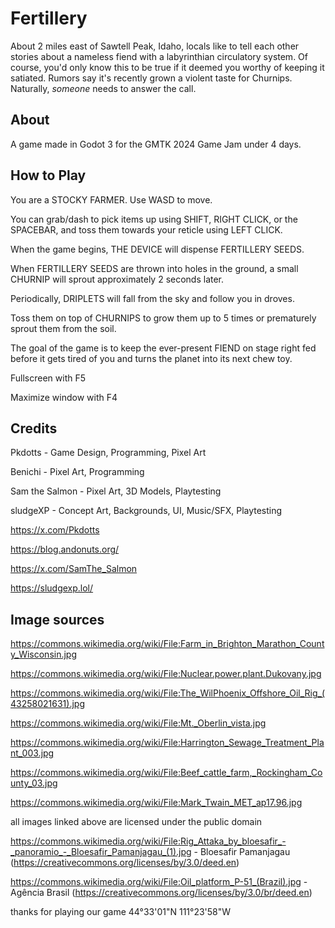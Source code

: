 # Fertillery

About 2 miles east of Sawtell Peak, Idaho, locals like to tell each other stories about a nameless fiend with a labyrinthian circulatory system. Of course, you'd only know this to be true if it deemed you worthy of keeping it satiated. Rumors say it's recently grown a violent taste for Churnips. Naturally, *someone* needs to answer the call.

## About
A game made in Godot 3 for the GMTK 2024 Game Jam under 4 days.

## How to Play
You are a STOCKY FARMER. Use WASD to move. 

You can grab/dash to pick items up using SHIFT, RIGHT CLICK, or the SPACEBAR, and toss them towards your reticle using LEFT CLICK. 

When the game begins, THE DEVICE will dispense FERTILLERY SEEDS. 

When FERTILLERY SEEDS are thrown into holes in the ground, a small CHURNIP will sprout approximately 2 seconds later. 

Periodically, DRIPLETS will fall from the sky and follow you in droves. 

Toss them on top of CHURNIPS to grow them up to 5 times or prematurely sprout them from the soil. 

The goal of the game is to keep the ever-present FIEND on stage right fed before it gets tired of you and turns the planet into its next chew toy. 


Fullscreen with F5

Maximize window with F4

## Credits
Pkdotts - Game Design, Programming, Pixel Art

Benichi - Pixel Art, Programming

Sam the Salmon - Pixel Art, 3D Models, Playtesting

sludgeXP - Concept Art, Backgrounds, UI, Music/SFX, Playtesting


https://x.com/Pkdotts

https://blog.andonuts.org/

https://x.com/SamThe_Salmon

https://sludgexp.lol/

## Image sources
https://commons.wikimedia.org/wiki/File:Farm_in_Brighton_Marathon_County_Wisconsin.jpg

https://commons.wikimedia.org/wiki/File:Nuclear.power.plant.Dukovany.jpg

https://commons.wikimedia.org/wiki/File:The_WilPhoenix_Offshore_Oil_Rig_(43258021631).jpg

https://commons.wikimedia.org/wiki/File:Mt._Oberlin_vista.jpg

https://commons.wikimedia.org/wiki/File:Harrington_Sewage_Treatment_Plant_003.jpg

https://commons.wikimedia.org/wiki/File:Beef_cattle_farm,_Rockingham_County_03.jpg

https://commons.wikimedia.org/wiki/File:Mark_Twain_MET_ap17.96.jpg


all images linked above are licensed under the public domain


https://commons.wikimedia.org/wiki/File:Rig_Attaka_by_bloesafir_-_panoramio_-_Bloesafir_Pamanjagau_(1).jpg - Bloesafir Pamanjagau (https://creativecommons.org/licenses/by/3.0/deed.en)

https://commons.wikimedia.org/wiki/File:Oil_platform_P-51_(Brazil).jpg -  Agência Brasil (https://creativecommons.org/licenses/by/3.0/br/deed.en)



thanks for playing our game
44°33'01"N 111°23'58"W
